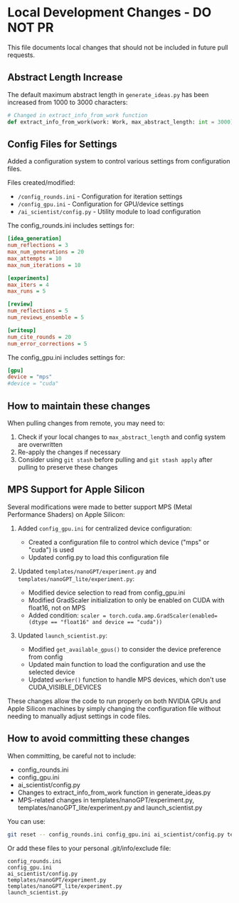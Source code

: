 # Local Development Changes - DO NOT PR

This file documents local changes that should not be included in future pull requests.

## Abstract Length Increase

The default maximum abstract length in `generate_ideas.py` has been increased from 1000 to 3000 characters:

```python
# Changed in extract_info_from_work function
def extract_info_from_work(work: Work, max_abstract_length: int = 3000) -> dict[str, str]:
```

## Config Files for Settings

Added a configuration system to control various settings from configuration files.

Files created/modified:
- `/config_rounds.ini` - Configuration for iteration settings
- `/config_gpu.ini` - Configuration for GPU/device settings
- `/ai_scientist/config.py` - Utility module to load configuration

The config_rounds.ini includes settings for:
```ini
[idea_generation]
num_reflections = 3
max_num_generations = 20
max_attempts = 10
max_num_iterations = 10

[experiments]
max_iters = 4
max_runs = 5

[review]
num_reflections = 5
num_reviews_ensemble = 5

[writeup]
num_cite_rounds = 20
num_error_corrections = 5
```

The config_gpu.ini includes settings for:
```ini
[gpu]
device = "mps"
#device = "cuda"
```

## How to maintain these changes

When pulling changes from remote, you may need to:

1. Check if your local changes to `max_abstract_length` and config system are overwritten
2. Re-apply the changes if necessary
3. Consider using `git stash` before pulling and `git stash apply` after pulling to preserve these changes

## MPS Support for Apple Silicon

Several modifications were made to better support MPS (Metal Performance Shaders) on Apple Silicon:

1. Added `config_gpu.ini` for centralized device configuration:
   - Created a configuration file to control which device ("mps" or "cuda") is used
   - Updated config.py to load this configuration file

2. Updated `templates/nanoGPT/experiment.py` and `templates/nanoGPT_lite/experiment.py`:
   - Modified device selection to read from config_gpu.ini
   - Modified GradScaler initialization to only be enabled on CUDA with float16, not on MPS
   - Added condition: `scaler = torch.cuda.amp.GradScaler(enabled=(dtype == "float16" and device == "cuda"))`

3. Updated `launch_scientist.py`:
   - Modified `get_available_gpus()` to consider the device preference from config
   - Updated main function to load the configuration and use the selected device
   - Updated `worker()` function to handle MPS devices, which don't use CUDA_VISIBLE_DEVICES

These changes allow the code to run properly on both NVIDIA GPUs and Apple Silicon machines by simply changing the configuration file without needing to manually adjust settings in code files.

## How to avoid committing these changes

When committing, be careful not to include:
- config_rounds.ini
- config_gpu.ini
- ai_scientist/config.py 
- Changes to extract_info_from_work function in generate_ideas.py
- MPS-related changes in templates/nanoGPT/experiment.py, templates/nanoGPT_lite/experiment.py and launch_scientist.py

You can use:
```bash
git reset -- config_rounds.ini config_gpu.ini ai_scientist/config.py templates/nanoGPT/experiment.py templates/nanoGPT_lite/experiment.py launch_scientist.py
```

Or add these files to your personal .git/info/exclude file:
```
config_rounds.ini
config_gpu.ini
ai_scientist/config.py
templates/nanoGPT/experiment.py
templates/nanoGPT_lite/experiment.py
launch_scientist.py
```